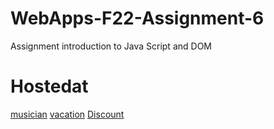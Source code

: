 # WebApps-F22-Assignment-6
Assignment introduction to Java Script and DOM
# Hostedat
[musician](https://44-563-web-apps-f22.github.io/44563-webapps-assignment-6-Bear258/musician.html)
[vacation](https://44-563-web-apps-f22.github.io/44563-webapps-assignment-6-Bear258/vacation.html)
[Discount](https://44-563-web-apps-f22.github.io/44563-webapps-assignment-6-Bear258/Discount.html)
